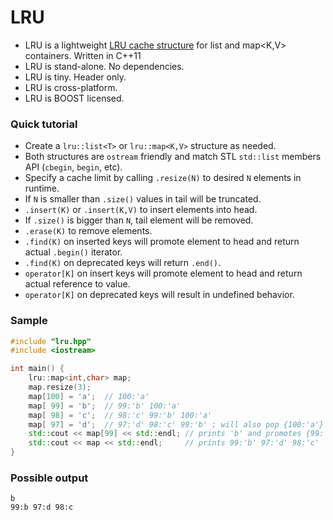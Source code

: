 LRU
===

- LRU is a lightweight [LRU cache structure](http://en.wikipedia.org/wiki/Least_Recently_Used#LRU) for list<T> and map<K,V> containers. Written in C++11
- LRU is stand-alone. No dependencies.
- LRU is tiny. Header only.
- LRU is cross-platform.
- LRU is BOOST licensed.

### Quick tutorial
- Create a `lru::list<T>` or `lru::map<K,V>` structure as needed.
- Both structures are `ostream` friendly and match STL `std::list` members API (`cbegin`, `begin`, etc).
- Specify a cache limit by calling `.resize(N)` to desired `N` elements in runtime.
- If `N` is smaller than `.size()` values in tail will be truncated.
- `.insert(K)` or `.insert(K,V)` to insert elements into head.
- If `.size()` is bigger than `N`, tail element will be removed.
- `.erase(K)` to remove elements.
- `.find(K)` on inserted keys will promote element to head and return actual `.begin()` iterator.
- `.find(K)` on deprecated keys will return `.end()`.
- `operator[K]` on insert keys will promote element to head and return actual reference to value.
- `operator[K]` on deprecated keys will result in undefined behavior.

### Sample
```c++
#include "lru.hpp"
#include <iostream>

int main() {
    lru::map<int,char> map;
    map.resize(3);
    map[100] = 'a';  // 100:'a'
    map[ 99] = 'b';  // 99:'b' 100:'a'
    map[ 98] = 'c';  // 98:'c' 99:'b' 100:'a'
    map[ 97] = 'd';  // 97:'d' 98:'c' 99:'b' ; will also pop {100:'a'} from tail
    std::cout << map[99] << std::endl; // prints 'b' and promotes {99:'b'} to head
    std::cout << map << std::endl;     // prints 99:'b' 97:'d' 98:'c'
}
```

### Possible output
```
b
99:b 97:d 98:c
```
